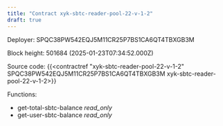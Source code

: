 ```yaml
---
title: "Contract xyk-sbtc-reader-pool-22-v-1-2"
draft: true
---
```

Deployer: SPQC38PW542EQJ5M11CR25P7BS1CA6QT4TBXGB3M


 



Block height: 501684 (2025-01-23T07:34:52.000Z)

Source code: {{<contractref "xyk-sbtc-reader-pool-22-v-1-2" SPQC38PW542EQJ5M11CR25P7BS1CA6QT4TBXGB3M xyk-sbtc-reader-pool-22-v-1-2>}}

Functions:

* get-total-sbtc-balance _read_only_
* get-user-sbtc-balance _read_only_
